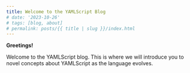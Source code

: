 ```yaml
---
title: Welcome to the YAMLScript Blog
# date: '2023-10-26'
# tags: [blog, about]
# permalink: posts/{{ title | slug }}/index.html
---
```


**Greetings!**

Welcome to the YAMLScript blog. This is where we will introduce you to novel concepts about YAMLScript as the language evolves.

